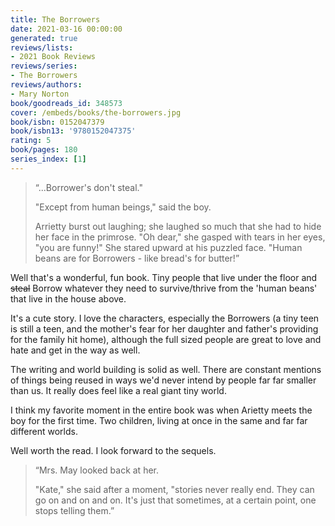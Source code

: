 ```yaml
---
title: The Borrowers
date: 2021-03-16 00:00:00
generated: true
reviews/lists:
- 2021 Book Reviews
reviews/series:
- The Borrowers
reviews/authors:
- Mary Norton
book/goodreads_id: 348573
cover: /embeds/books/the-borrowers.jpg
book/isbn: 0152047379
book/isbn13: '9780152047375'
rating: 5
book/pages: 180
series_index: [1]
---
```

> “...Borrower's don't steal."   
> 
> "Except from human beings," said the boy.   
> 
> Arrietty burst out laughing; she laughed so much that she had to hide her face in the primrose. "Oh dear," she gasped with tears in her eyes, "you are funny!" She stared upward at his puzzled face. "Human beans are for Borrowers - like bread's for butter!”  

Well that's a wonderful, fun book. Tiny people that live under the floor and ~~steal~~ Borrow whatever they need to survive/thrive from the 'human beans' that live in the house above.  

<!--more-->

It's a cute story. I love the characters, especially the Borrowers (a tiny teen is still a teen, and the mother's fear for her daughter and father's providing for the family hit home), although the full sized people are great to love and hate and get in the way as well.  

The writing and world building is solid as well. There are constant mentions of things being reused in ways we'd never intend by people far far smaller than us. It really does feel like a real giant tiny world.  

I think my favorite moment in the entire book was when Arietty meets the boy for the first time. Two children, living at once in the same and far far different worlds.  

Well worth the read. I look forward to the sequels.  

> “Mrs. May looked back at her. 
> 
> "Kate," she said after a moment, "stories never really end. They can go on and on and on. It's just that sometimes, at a certain point, one stops telling them.”